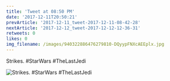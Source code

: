 ```yaml
---
title: 'Tweet at 08:50 PM'
date: '2017-12-11T20:50:21'
prevArticle: '2017-12-11_tweet-2017-12-11-08-42-28'
nextArticle: '2017-12-12_tweet-2017-12-12-12-36-31'
retweets: 0
likes: 0
img_filename: /images/940322886476279810-DQyypFNXcAEEplx.jpg
---
```

Strikes. #StarWars #TheLastJedi

![Strikes. #StarWars #TheLastJedi](/images/940322886476279810-DQyypFNXcAEEplx.jpg "Strikes. #StarWars #TheLastJedi")
